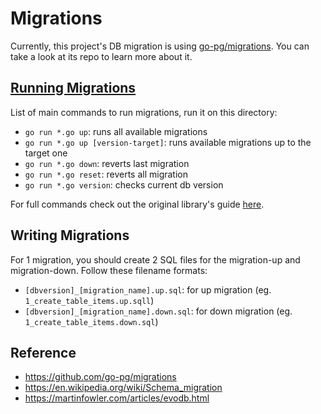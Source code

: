# Migrations

Currently, this project's DB migration is using [go-pg/migrations](https://github.com/go-pg/migrations). You can take a
look at its repo to learn more about it.

## [Running Migrations](https://github.com/go-pg/migrations#run-migrations)

List of main commands to run migrations, run it on this directory:

- `go run *.go up`: runs all available migrations
- `go run *.go up [version-target]`: runs available migrations up to the target one
- `go run *.go down`: reverts last migration
- `go run *.go reset`: reverts all migration
- `go run *.go version`: checks current db version

For full commands check out the original library's guide
[here](https://github.com/go-pg/migrations#run-migrations).

## Writing Migrations

For 1 migration, you should create 2 SQL files for the migration-up and migration-down. Follow these filename formats:

- `[dbversion]_[migration_name].up.sql`: for up migration (eg. `1_create_table_items.up.sqll`)
- `[dbversion]_[migration_name].down.sql`: for down migration (eg. `1_create_table_items.down.sql`)

## Reference

- https://github.com/go-pg/migrations
- https://en.wikipedia.org/wiki/Schema_migration
- https://martinfowler.com/articles/evodb.html
